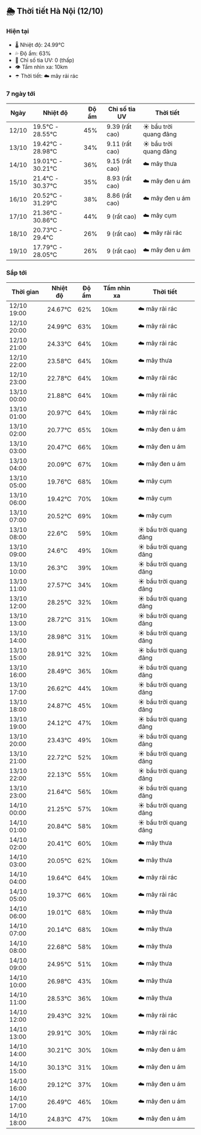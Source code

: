 ## 🌦️ Thời tiết Hà Nội (12/10)

### Hiện tại

- 🌡️ Nhiệt độ: 24.99℃
- 💦 Độ ẩm: 63%
- 🌟 Chỉ số tia UV: 0 (thấp)
- 👁️ Tầm nhìn xa: 10km
- ☂️ Thời tiết: ☁️ mây rải rác

### 7 ngày tới

| Ngày | Nhiệt độ | Độ ẩm | Chỉ số tia UV | Thời tiết |
| --- | --- | --- | --- | --- |
| 12/10 | 19.5℃ - 28.55℃ | 45% | 9.39 (rất cao) | ☀️ bầu trời quang đãng |
| 13/10 | 19.42℃ - 28.98℃ | 34% | 9.11 (rất cao) | ☀️ bầu trời quang đãng |
| 14/10 | 19.01℃ - 30.21℃ | 36% | 9.15 (rất cao) | ☁️ mây thưa |
| 15/10 | 21.4℃ - 30.37℃ | 35% | 8.93 (rất cao) | ☁️ mây đen u ám |
| 16/10 | 20.52℃ - 31.29℃ | 38% | 8.86 (rất cao) | ☁️ mây đen u ám |
| 17/10 | 21.36℃ - 30.86℃ | 44% | 9 (rất cao) | ☁️ mây cụm |
| 18/10 | 20.73℃ - 29.4℃ | 26% | 9 (rất cao) | ☁️ mây rải rác |
| 19/10 | 17.79℃ - 28.05℃ | 26% | 9 (rất cao) | ☁️ mây đen u ám |

### Sắp tới

| Thời gian | Nhiệt độ | Độ ẩm | Tầm nhìn xa | Thời tiết |
| --- | --- | --- | --- | --- |
| 12/10 19:00 | 24.67℃ | 62% | 10km | ☁️ mây rải rác |
| 12/10 20:00 | 24.99℃ | 63% | 10km | ☁️ mây rải rác |
| 12/10 21:00 | 24.33℃ | 64% | 10km | ☁️ mây rải rác |
| 12/10 22:00 | 23.58℃ | 64% | 10km | ☁️ mây thưa |
| 12/10 23:00 | 22.78℃ | 64% | 10km | ☁️ mây rải rác |
| 13/10 00:00 | 21.88℃ | 64% | 10km | ☁️ mây rải rác |
| 13/10 01:00 | 20.97℃ | 64% | 10km | ☁️ mây rải rác |
| 13/10 02:00 | 20.77℃ | 65% | 10km | ☁️ mây đen u ám |
| 13/10 03:00 | 20.47℃ | 66% | 10km | ☁️ mây đen u ám |
| 13/10 04:00 | 20.09℃ | 67% | 10km | ☁️ mây đen u ám |
| 13/10 05:00 | 19.76℃ | 68% | 10km | ☁️ mây cụm |
| 13/10 06:00 | 19.42℃ | 70% | 10km | ☁️ mây cụm |
| 13/10 07:00 | 20.52℃ | 69% | 10km | ☁️ mây cụm |
| 13/10 08:00 | 22.6℃ | 59% | 10km | ☀️ bầu trời quang đãng |
| 13/10 09:00 | 24.6℃ | 49% | 10km | ☀️ bầu trời quang đãng |
| 13/10 10:00 | 26.3℃ | 39% | 10km | ☀️ bầu trời quang đãng |
| 13/10 11:00 | 27.57℃ | 34% | 10km | ☀️ bầu trời quang đãng |
| 13/10 12:00 | 28.25℃ | 32% | 10km | ☀️ bầu trời quang đãng |
| 13/10 13:00 | 28.72℃ | 31% | 10km | ☀️ bầu trời quang đãng |
| 13/10 14:00 | 28.98℃ | 31% | 10km | ☀️ bầu trời quang đãng |
| 13/10 15:00 | 28.91℃ | 32% | 10km | ☀️ bầu trời quang đãng |
| 13/10 16:00 | 28.49℃ | 36% | 10km | ☀️ bầu trời quang đãng |
| 13/10 17:00 | 26.62℃ | 44% | 10km | ☀️ bầu trời quang đãng |
| 13/10 18:00 | 24.87℃ | 45% | 10km | ☀️ bầu trời quang đãng |
| 13/10 19:00 | 24.12℃ | 47% | 10km | ☀️ bầu trời quang đãng |
| 13/10 20:00 | 23.43℃ | 49% | 10km | ☀️ bầu trời quang đãng |
| 13/10 21:00 | 22.72℃ | 52% | 10km | ☀️ bầu trời quang đãng |
| 13/10 22:00 | 22.13℃ | 55% | 10km | ☀️ bầu trời quang đãng |
| 13/10 23:00 | 21.64℃ | 56% | 10km | ☀️ bầu trời quang đãng |
| 14/10 00:00 | 21.25℃ | 57% | 10km | ☀️ bầu trời quang đãng |
| 14/10 01:00 | 20.84℃ | 58% | 10km | ☀️ bầu trời quang đãng |
| 14/10 02:00 | 20.41℃ | 60% | 10km | ☁️ mây thưa |
| 14/10 03:00 | 20.05℃ | 62% | 10km | ☁️ mây thưa |
| 14/10 04:00 | 19.64℃ | 64% | 10km | ☁️ mây rải rác |
| 14/10 05:00 | 19.37℃ | 66% | 10km | ☁️ mây rải rác |
| 14/10 06:00 | 19.01℃ | 68% | 10km | ☁️ mây thưa |
| 14/10 07:00 | 20.14℃ | 68% | 10km | ☁️ mây thưa |
| 14/10 08:00 | 22.68℃ | 58% | 10km | ☁️ mây thưa |
| 14/10 09:00 | 24.95℃ | 51% | 10km | ☁️ mây thưa |
| 14/10 10:00 | 26.98℃ | 43% | 10km | ☁️ mây thưa |
| 14/10 11:00 | 28.53℃ | 36% | 10km | ☁️ mây thưa |
| 14/10 12:00 | 29.43℃ | 32% | 10km | ☁️ mây rải rác |
| 14/10 13:00 | 29.91℃ | 30% | 10km | ☁️ mây rải rác |
| 14/10 14:00 | 30.21℃ | 30% | 10km | ☁️ mây đen u ám |
| 14/10 15:00 | 30.13℃ | 31% | 10km | ☁️ mây đen u ám |
| 14/10 16:00 | 29.12℃ | 37% | 10km | ☁️ mây đen u ám |
| 14/10 17:00 | 26.49℃ | 46% | 10km | ☁️ mây đen u ám |
| 14/10 18:00 | 24.83℃ | 47% | 10km | ☁️ mây đen u ám |

